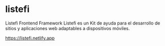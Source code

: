 # listefi
Listefi Frontend Framework
Listefi es un Kit de ayuda para el desarrollo de sitios y aplicaciones web adaptables a dispositivos móviles.

https://listefi.netlify.app
